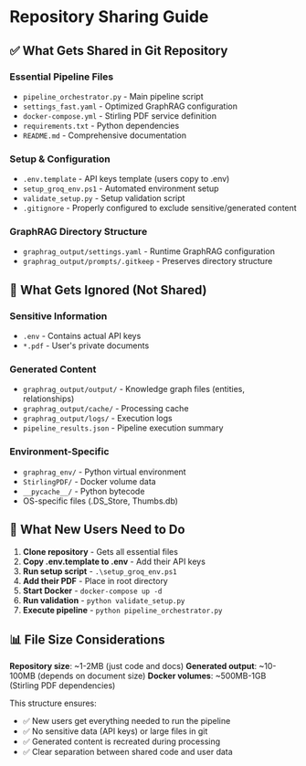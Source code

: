 # Repository Sharing Guide

## ✅ What Gets Shared in Git Repository

### Essential Pipeline Files
- `pipeline_orchestrator.py` - Main pipeline script
- `settings_fast.yaml` - Optimized GraphRAG configuration
- `docker-compose.yml` - Stirling PDF service definition
- `requirements.txt` - Python dependencies
- `README.md` - Comprehensive documentation

### Setup & Configuration
- `.env.template` - API keys template (users copy to .env)
- `setup_groq_env.ps1` - Automated environment setup
- `validate_setup.py` - Setup validation script
- `.gitignore` - Properly configured to exclude sensitive/generated content

### GraphRAG Directory Structure
- `graphrag_output/settings.yaml` - Runtime GraphRAG configuration
- `graphrag_output/prompts/.gitkeep` - Preserves directory structure

## 🚫 What Gets Ignored (Not Shared)

### Sensitive Information
- `.env` - Contains actual API keys
- `*.pdf` - User's private documents

### Generated Content
- `graphrag_output/output/` - Knowledge graph files (entities, relationships)
- `graphrag_output/cache/` - Processing cache
- `graphrag_output/logs/` - Execution logs
- `pipeline_results.json` - Pipeline execution summary

### Environment-Specific
- `graphrag_env/` - Python virtual environment
- `StirlingPDF/` - Docker volume data
- `__pycache__/` - Python bytecode
- OS-specific files (.DS_Store, Thumbs.db)

## 🔧 What New Users Need to Do

1. **Clone repository** - Gets all essential files
2. **Copy .env.template to .env** - Add their API keys
3. **Run setup script** - `.\setup_groq_env.ps1`
4. **Add their PDF** - Place in root directory
5. **Start Docker** - `docker-compose up -d`
6. **Run validation** - `python validate_setup.py`
7. **Execute pipeline** - `python pipeline_orchestrator.py`

## 📊 File Size Considerations

**Repository size**: ~1-2MB (just code and docs)
**Generated output**: ~10-100MB (depends on document size)
**Docker volumes**: ~500MB-1GB (Stirling PDF dependencies)

This structure ensures:
- ✅ New users get everything needed to run the pipeline
- ✅ No sensitive data (API keys) or large files in git
- ✅ Generated content is recreated during processing
- ✅ Clear separation between shared code and user data
